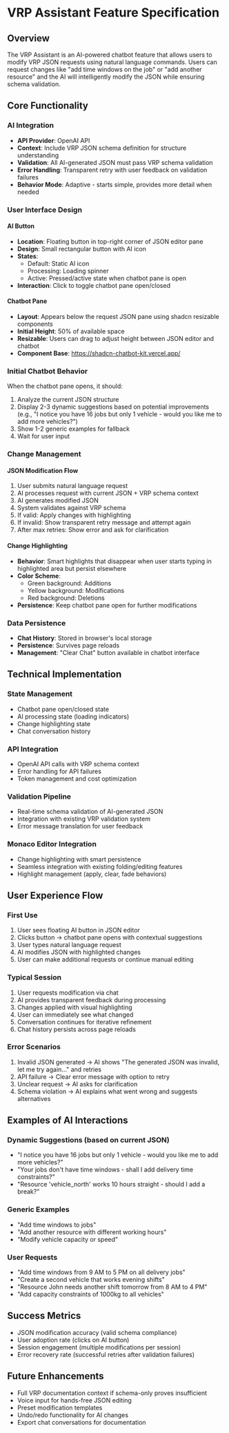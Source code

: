 # VRP Assistant Feature Specification

## Overview
The VRP Assistant is an AI-powered chatbot feature that allows users to modify VRP JSON requests using natural language commands. Users can request changes like "add time windows on the job" or "add another resource" and the AI will intelligently modify the JSON while ensuring schema validation.

## Core Functionality

### AI Integration
- **API Provider**: OpenAI API
- **Context**: Include VRP JSON schema definition for structure understanding
- **Validation**: All AI-generated JSON must pass VRP schema validation
- **Error Handling**: Transparent retry with user feedback on validation failures
- **Behavior Mode**: Adaptive - starts simple, provides more detail when needed

### User Interface Design

#### AI Button
- **Location**: Floating button in top-right corner of JSON editor pane
- **Design**: Small rectangular button with AI icon
- **States**:
  - Default: Static AI icon
  - Processing: Loading spinner
  - Active: Pressed/active state when chatbot pane is open
- **Interaction**: Click to toggle chatbot pane open/closed

#### Chatbot Pane
- **Layout**: Appears below the request JSON pane using shadcn resizable components
- **Initial Height**: 50% of available space
- **Resizable**: Users can drag to adjust height between JSON editor and chatbot
- **Component Base**: https://shadcn-chatbot-kit.vercel.app/

### Initial Chatbot Behavior
When the chatbot pane opens, it should:
1. Analyze the current JSON structure
2. Display 2-3 dynamic suggestions based on potential improvements (e.g., "I notice you have 16 jobs but only 1 vehicle - would you like me to add more vehicles?")
3. Show 1-2 generic examples for fallback
4. Wait for user input

### Change Management

#### JSON Modification Flow
1. User submits natural language request
2. AI processes request with current JSON + VRP schema context
3. AI generates modified JSON
4. System validates against VRP schema
5. If valid: Apply changes with highlighting
6. If invalid: Show transparent retry message and attempt again
7. After max retries: Show error and ask for clarification

#### Change Highlighting
- **Behavior**: Smart highlights that disappear when user starts typing in highlighted area but persist elsewhere
- **Color Scheme**:
  - Green background: Additions
  - Yellow background: Modifications  
  - Red background: Deletions
- **Persistence**: Keep chatbot pane open for further modifications

### Data Persistence
- **Chat History**: Stored in browser's local storage
- **Persistence**: Survives page reloads
- **Management**: "Clear Chat" button available in chatbot interface

## Technical Implementation

### State Management
- Chatbot pane open/closed state
- AI processing state (loading indicators)
- Change highlighting state
- Chat conversation history

### API Integration
- OpenAI API calls with VRP schema context
- Error handling for API failures
- Token management and cost optimization

### Validation Pipeline
- Real-time schema validation of AI-generated JSON
- Integration with existing VRP validation system
- Error message translation for user feedback

### Monaco Editor Integration
- Change highlighting with smart persistence
- Seamless integration with existing folding/editing features
- Highlight management (apply, clear, fade behaviors)

## User Experience Flow

### First Use
1. User sees floating AI button in JSON editor
2. Clicks button → chatbot pane opens with contextual suggestions
3. User types natural language request
4. AI modifies JSON with highlighted changes
5. User can make additional requests or continue manual editing

### Typical Session
1. User requests modification via chat
2. AI provides transparent feedback during processing
3. Changes applied with visual highlighting
4. User can immediately see what changed
5. Conversation continues for iterative refinement
6. Chat history persists across page reloads

### Error Scenarios
1. Invalid JSON generated → AI shows "The generated JSON was invalid, let me try again..." and retries
2. API failure → Clear error message with option to retry
3. Unclear request → AI asks for clarification
4. Schema violation → AI explains what went wrong and suggests alternatives

## Examples of AI Interactions

### Dynamic Suggestions (based on current JSON)
- "I notice you have 16 jobs but only 1 vehicle - would you like me to add more vehicles?"
- "Your jobs don't have time windows - shall I add delivery time constraints?"
- "Resource 'vehicle_north' works 10 hours straight - should I add a break?"

### Generic Examples
- "Add time windows to jobs"
- "Add another resource with different working hours"
- "Modify vehicle capacity or speed"

### User Requests
- "Add time windows from 9 AM to 5 PM on all delivery jobs"
- "Create a second vehicle that works evening shifts"
- "Resource John needs another shift tomorrow from 8 AM to 4 PM"
- "Add capacity constraints of 1000kg to all vehicles"

## Success Metrics
- JSON modification accuracy (valid schema compliance)
- User adoption rate (clicks on AI button)
- Session engagement (multiple modifications per session)
- Error recovery rate (successful retries after validation failures)

## Future Enhancements
- Full VRP documentation context if schema-only proves insufficient
- Voice input for hands-free JSON editing
- Preset modification templates
- Undo/redo functionality for AI changes
- Export chat conversations for documentation